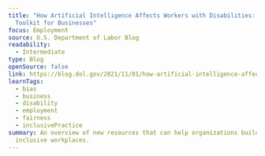 ```yaml
---
title: "How Artificial Intelligence Affects Workers with Disabilities: A New
  Toolkit for Businesses"
focus: Employment
source: U.S. Department of Labor Blog
readability:
  - Intermediate
type: Blog
openSource: false
link: https://blog.dol.gov/2021/11/01/how-artificial-intelligence-affects-workers-with-disabilities-a-new-toolkit-for-businesses
learnTags:
  - bias
  - business
  - disability
  - employment
  - fairness
  - inclusivePractice
summary: An overview of new resources that can help organizations build
  inclusive workplaces.
---
```

